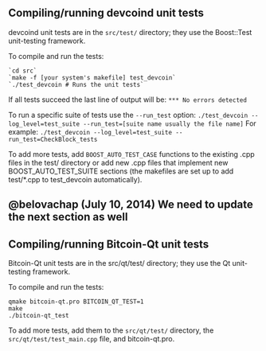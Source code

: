 Compiling/running devcoind unit tests
-------------------------------------

devcoind unit tests are in the `src/test/` directory; they
use the Boost::Test unit-testing framework.

To compile and run the tests:

	`cd src`
	`make -f [your system's makefile] test_devcoin`
	`./test_devcoin # Runs the unit tests`

If all tests succeed the last line of output will be:
    `*** No errors detected`

To run a specific suite of tests use the `--run_test` option:
    `./test_devcoin --log_level=test_suite --run_test=[suite name usually the file name]`
For example:
    `./test_devcoin --log_level=test_suite --run_test=CheckBlock_tests`

To add more tests, add `BOOST_AUTO_TEST_CASE` functions to the existing
.cpp files in the test/ directory or add new .cpp files that
implement new BOOST_AUTO_TEST_SUITE sections (the makefiles are
set up to add test/*.cpp to test_devcoin automatically).


@belovachap (July 10, 2014) We need to update the next section as well
----------------------------------------------------------------------
Compiling/running Bitcoin-Qt unit tests
---------------------------------------

Bitcoin-Qt unit tests are in the src/qt/test/ directory; they
use the Qt unit-testing framework.

To compile and run the tests:

	qmake bitcoin-qt.pro BITCOIN_QT_TEST=1
	make
	./bitcoin-qt_test

To add more tests, add them to the `src/qt/test/` directory,
the `src/qt/test/test_main.cpp` file, and bitcoin-qt.pro.
